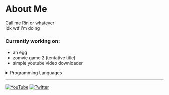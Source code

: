 # About Me
Call me Rin or whatever <br>
Idk wtf i'm doing

### Currently working on:
- an egg
- zomvie game 2 (tentative title)
- simple youtube video downloader

<details>
	<summary> Programming Languages </summary>
	<ul>
		<li> Scratch </li>
		<li> Javascript </li>
		<li> Python </li>
	</ul>
</details>

---
[![YouTube](https://img.shields.io/badge/YouTube-%23FF0000.svg?style=for-the-badge&logo=YouTube&logoColor=white)](https://www.youtube.com/channel/UCzE6B1z9oA2k8ePCPEWKvwA)
[![Twitter](https://img.shields.io/badge/Twitter-%231DA1F2.svg?style=for-the-badge&logo=Twitter&logoColor=white)](https://twitter.com/RCosmoto)
